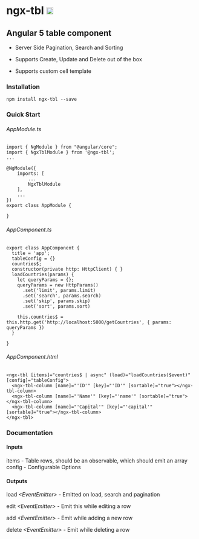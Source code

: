 # ngx-tbl <a href="https://badge.fury.io/js/ngx-tbl"><img src="https://badge.fury.io/js/ngx-tbl.svg" alt="npm version" height="18"></a>

## Angular 5 table component

- Server Side Pagination, Search and Sorting

- Supports Create, Update and Delete out of the box

- Supports custom cell template

### Installation

`npm install ngx-tbl --save`

### Quick Start

###### AppModule.ts

```
import { NgModule } from "@angular/core";
import { NgxTblModule } from '@ngx-tbl';
...

@NgModule({
    imports: [
        ...
        NgxTblModule
    ],
    ...
})
export class AppModule {

}
```
###### AppComponent.ts
```
export class AppComponent {
  title = 'app';
  tableConfig = {}
  countries$;
  constructor(private http: HttpClient) { }
  loadCountries(params) {
    let queryParams = {};
    queryParams = new HttpParams()
      .set('limit', params.limit)
      .set('search', params.search)
      .set('skip', params.skip)
      .set('sort', params.sort)

    this.countries$ = this.http.get('http://localhost:5000/getCountries', { params: queryParams })
  }

}
```

###### AppComponent.html
```
<ngx-tbl [items]="countries$ | async" (load)="loadCountries($event)" [config]="tableConfig">
  <ngx-tbl-column [name]="'ID'" [key]="'ID'" [sortable]="true"></ngx-tbl-column>
  <ngx-tbl-column [name]="'Name'" [key]="'name'" [sortable]="true"></ngx-tbl-column>
  <ngx-tbl-column [name]="'Capital'" [key]="'capital'" [sortable]="true"></ngx-tbl-column>
</ngx-tbl>
```

### Documentation

#### Inputs

items <Observable> - Table rows, should be an observable, which should emit an array
config - Configurable Options

#### Outputs
load   _<EventEmitter<any>>_ - Emitted on load, search and pagination
  
edit   _<EventEmitter<any>>_ - Emit this while editing a row
  
add    _<EventEmitter<any>>_ - Emit while adding a new row
  
delete _<EventEmitter<any>>_ - Emit while deleting a row
